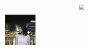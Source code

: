 <p align="center">
 <img src="https://capsule-render.vercel.app/api?type=waving&height=150&color=0c0a8a&text=Aditi,%20Portfolio%20Website&textBg=false&fontColor=ffebef&animation=fadeIn"/>
</p>
<p>
<a href="https://aditiiprasad.github.io/Aditi/">
  <img src="images\photo.jpg" height="100"> 
</a>
</p>
